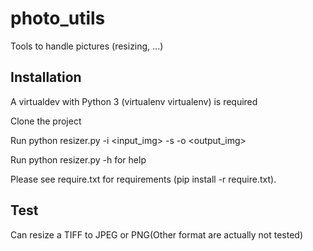 # photo_utils
Tools to handle pictures (resizing, ...)

## Installation

A virtualdev with Python 3 (virtualenv virtualenv) is required

Clone the project

Run python resizer.py -i <input_img> -s <size> -o <output_img>

Run python resizer.py -h for help

Please see require.txt for requirements (pip install -r require.txt).

## Test

Can resize a TIFF to JPEG or PNG(Other format are actually not tested)
